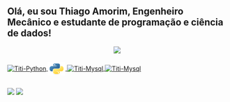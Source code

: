 ## Olá, eu sou Thiago Amorim, Engenheiro Mecânico e estudante de programação e ciência de dados!
<div align="center">
  <a href="https://github.com/Dev-Thiago-Amorim">
  <img height="180em" src="https://github-readme-stats.vercel.app/api?username=Dev-Thiago-Amorim&show_icons=true&theme=gotham&include_all_commits=true&count_private=true"/>
</div>
  
<div style="display: inline_block"><br>
  <img align="center" alt="Titi-Python" height="40" width="50" src="https://cdn.jsdelivr.net/gh/devicons/devicon/icons/mysql/mysql-original-wordmark.svg" />
  <img align="center" alt="Titi-Mysql" height="30" width="40" src="https://raw.githubusercontent.com/devicons/devicon/master/icons/python/python-original.svg">
  <img align="center" alt="Titi-Mysql" height="30" width="40" src="https://cdn.jsdelivr.net/gh/devicons/devicon/icons/arduino/arduino-original.svg" />
  <img align="center" alt="Titi-Mysql" height="30" width="40" src="https://cdn.jsdelivr.net/gh/devicons/devicon/icons/cplusplus/cplusplus-original.svg" />   
          
</div>
  
  ##
 
<div> 
  <a href = "mailto:amorimthiago28@gmail.com"><img src="https://img.shields.io/badge/-Gmail-%23333?style=for-the-badge&logo=gmail&logoColor=red" target="_blank"></a>
  <a href="https://www.linkedin.com/in/thiago-amorim-03aa361a4/" target="_blank"><img src="https://img.shields.io/badge/-LinkedIn-%230077B5?style=for-the-badge&logo=linkedin&logoColor=white" target="_blank"></a>
